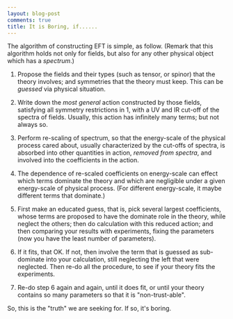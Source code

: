 ```yaml
---
layout: blog-post
comments: true
title: It is Boring, if......
---
```



The algorithm of constructing EFT is simple, as follow. (Remark that this algorithm holds not only for fields, but also for any other physical object which has a _spectrum_.)

1. Propose the fields and their types (such as tensor, or spinor) that the theory involves; and symmetries that the theory must keep. This can be *guessed* via physical situation.

2. Write down the *most general* action constructed by those fields, satisfying all symmetry restrictions in 1, with a UV and IR cut-off of the spectra of fields. Usually, this action has infinitely many terms; but not always so.

3. Perform re-scaling of spectrum, so that the energy-scale of the physical process cared about, usually characterized by the cut-offs of spectra, is absorbed into other quantities in action, *removed from spectra*, and involved into the coefficients in the action.
	
4. The dependence of re-scaled coefficients on energy-scale can effect which terms dominate the theory and which are negligible under a given energy-scale of physical process. (For different energy-scale, it maybe different terms that dominate.)

5. First make an educated guess, that is, pick several largest coefficients, whose terms are proposed to have the dominate role in the theory, while neglect the others; then do calculation with this reduced action; and then comparing your results with experiments, fixing the parameters (now you have the least number of parameters).

6. If it fits, that OK. If not, then involve the term that is guessed as sub-dominate into your calculation, still neglecting the left that were neglected. Then re-do all the procedure, to see if your theory fits the experiments.

7. Re-do step 6 again and again, until it does fit, or until your theory contains so many parameters so that it is "non-trust-able".


So, this is the "truth" we are seeking for. If so, it's boring.
